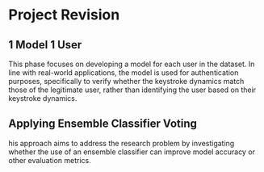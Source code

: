 # Project Revision

## 1 Model 1 User
This phase focuses on developing a model for each user in the dataset. In line with real-world applications, the model is used for authentication purposes, specifically to verify whether the keystroke dynamics match those of the legitimate user, rather than identifying the user based on their keystroke dynamics.

## Applying Ensemble Classifier Voting 
his approach aims to address the research problem by investigating whether the use of an ensemble classifier can improve model accuracy or other evaluation metrics.